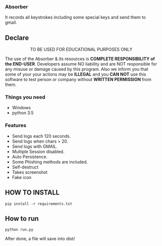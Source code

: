 ### Absorber
It records all keystrokes including some special keys and send them to gmail.


## Declare

<p align="center">
  TO BE USED FOR EDUCATIONAL PURPOSES ONLY
</p>

The use of the Absorber & its resources is **COMPLETE RESPONSIBILITY of the END-USER**. Developers assume NO liability and are NOT responsible for any misuse or damage caused by this program. Also we inform you that some of your your actions may be **ILLEGAL** and you **CAN NOT** use this software to test person or company without **WRITTEN PERMISSION** from them.


### Things you need
* Windows
* python 3.5


### Features
* Send logs each 120 seconds.
* Send logs when chars > 20.
* Send logs with GMAIL.
* Multiple Session disabled.
* Auto Persistence.
* Some Phishing methods are included.
* Self-destruct
* Takes screenshot
* Fake icon


## HOW TO INSTALL
```
pip install -r requirements.txt
```


## How to run
```
python run.py
```

After done, a file will save into dist/

